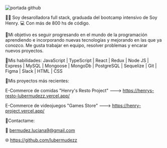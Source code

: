 ![portada github](https://user-images.githubusercontent.com/96797815/197687212-b4b20fa5-3472-4ae3-9a15-de436c422d29.png)


👋🏻 Soy desarolladora full stack, graduada del bootcamp intensivo de Soy Henry. 💻 
Con más de 800 hs de código. 

🤝Mi objetivo es seguir progresando en el mundo de la programación aprendiendo e incorporando nuevas tecnologías y mejorando en las que ya conozco. Me gusta trabajar en equipo, resolver problemas y encarar nuevos proyectos.

🚀Mis habilidades:
JavaScript | TypeScript | React | Redux | Node JS | Express | MySQL | Mongoose | MongoDb | PostgreSQL | Sequelize | Git | Figma | Slack | HTML | CSS

🚀Mis proyectos más recientes:
  
  E-Commerce de comidas "Henry's Resto Project" ---> https://henrys-resto-lubermudezz.vercel.app/
  
  E-Commerce de videojuegos "Games Store" ---> https://henry-project.vercel.app/

🤝Contactame: 

   📧 bermudez.luciana9@gmail.com
 
   🌐 https://github.com/lubermudezz
